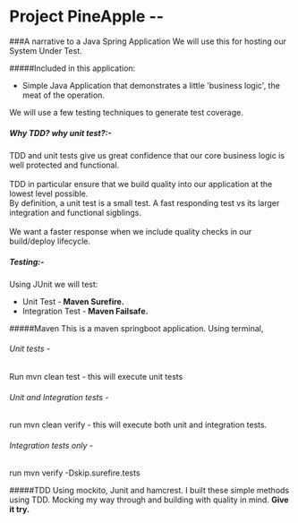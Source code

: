 #  Project PineApple --  
###A narrative to a Java Spring Application
We will use this for hosting our System Under Test.

#####Included in this application:

* Simple Java Application that demonstrates
a little 'business logic', the meat of the operation.

We will use a few testing techniques to generate test coverage.

##### Why TDD? why unit test?:-
TDD and unit tests give us great confidence that our core business logic is
well protected and functional.<br><br>
TDD in particular ensure that we build quality into our application at the lowest level possible.
<br> By definition, a unit test is a small test. A fast responding test vs its larger integration and functional sigblings.  
<br>We want a faster response when we include quality checks in our build/deploy lifecycle.

##### Testing:-
Using JUnit we will test: 
* Unit Test -<b> Maven Surefire. </b>
* Integration Test -<b> Maven Failsafe. </b>

#####Maven
This is a maven springboot application.
Using terminal,
###### Unit tests - 
Run mvn clean test - this will execute unit tests 
###### Unit and Integration tests - 
run mvn clean verify - this will execute both unit and integration tests.
###### Integration tests only - 
run mvn verify -Dskip.surefire.tests

#####TDD
Using mockito, Junit and hamcrest.
I built these simple methods using TDD.
Mocking my way through and building with quality in mind.
<b>Give it try.</b>
